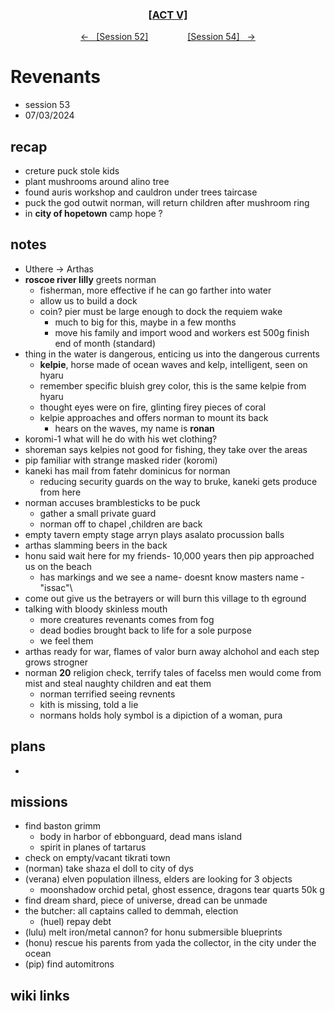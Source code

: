 <div align="center">
  <h3 align="center"><a href="https://github.com/h-griffin/dnd-notes/blob/main/grimmhaus/act-V" >[ACT V]</a></h3>
  <p align="center">
    <a href="https://github.com/h-griffin/dnd-notes/blob/main/grimmhaus/act-V/24-06-26.md" >&larr; &nbsp; [Session 52]</a>
    &nbsp;&nbsp;&nbsp;&nbsp;&nbsp;&nbsp;&nbsp;&nbsp;&nbsp;&nbsp;&nbsp;&nbsp;&nbsp;&nbsp;
    <a href="https://github.com/h-griffin/dnd-notes/blob/main/grimmhaus/act-V/24-07-03.md" >[Session 54] &nbsp; &rarr;</a>
  </p>
</div>

# Revenants
- session 53
- 07/03/2024

## recap
- creture puck stole kids
- plant mushrooms around alino tree
- found auris workshop and cauldron under trees taircase
- puck the god outwit norman, will return children after mushroom ring
- in **city of hopetown** camp hope ?

## notes
- Uthere -> Arthas
- **roscoe river lilly** greets norman
    - fisherman, more effective if he can go farther into water
    - allow us to build a dock
    - coin? pier must be large enough to dock the requiem wake
        - much to  big for this, maybe in a few months
        - move his family and import wood and workers est 500g finish end of month (standard)
- thing in the water is dangerous, enticing us into the dangerous currents
    - **kelpie**, horse made of ocean waves and kelp, intelligent, seen on hyaru
    - remember specific bluish grey color, this is the same kelpie from hyaru
    - thought eyes were on fire, glinting firey pieces of coral
    - kelpie approaches and offers norman to mount its back
        - hears on the waves, my name is **ronan**
- koromi-1 what will he do with his wet clothing?
- shoreman says kelpies not good for fishing, they take over the areas
- pip familiar with strange masked rider (koromi)
- kaneki has mail from fatehr dominicus for norman
    - reducing security guards on the way to bruke, kaneki gets produce from here
- norman accuses bramblesticks to be puck
    - gather a small private guard
    - norman off to chapel ,children are back
- empty tavern empty stage arryn plays asalato procussion balls
- arthas slamming beers in the back
- honu said wait here for my friends- 10,000 years then pip approached us on the beach
    - has markings and we see a name- doesnt know masters name - "issac"\
- come out give us the betrayers or will burn this village to th eground
- talking with bloody skinless mouth
    - more creatures revenants comes from fog
    - dead bodies brought back to life for a sole purpose
    - we feel them
- arthas ready for war, flames of valor burn away alchohol and each step grows strogner
- norman **20** religion check, terrify tales of facelss men would come from mist and steal naughty children and eat them
    - norman terrified seeing revnents
    - kith is missing, told a lie
    - normans holds holy symbol is a dipiction of a woman, pura

## plans
-  

## missions
- find baston grimm
    - body in harbor of ebbonguard, dead mans island
    - spirit in planes of tartarus
- check on empty/vacant tikrati town
- (norman) take shaza el doll to city of dys
- (verana) elven population illness, elders are looking for 3 objects
    - moonshadow orchid petal, ghost essence, dragons tear quarts 50k g
- find dream shard, piece of universe, dread can be unmade
- the butcher: all captains called to demmah, election
    - (huel) repay debt
- (lulu) melt iron/metal cannon? for honu submersible blueprints
- (honu) rescue his parents from yada the collector, in the city under the ocean
- (pip) find automitrons

## wiki links
